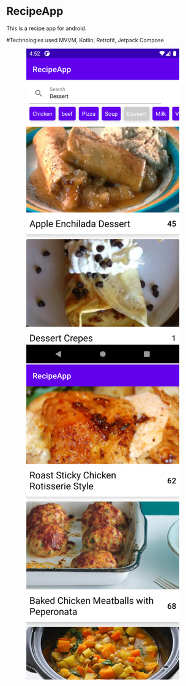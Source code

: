 # RecipeApp
This is a recipe app for android. 

#Technologies used
MVVM, Kotlin, Retrofit, Jetpack Compose

<div align="center">
    <img src="Screenshot_desert.png" width="400px"</img> 
</div>


<div align="center">
    <img src="Screenshot_1614951636.png" width="400px"</img> 
</div>




